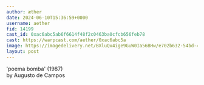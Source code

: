 ```yaml
---
author: æther
date: 2024-06-10T15:36:59+0000
username: aether
fid: 14199
cast_id: 0xac6abc5ab6f6614f48f2c0463ba0cfcb656feb78
cast: https://warpcast.com/aether/0xac6abc5a
image: https://imagedelivery.net/BXluQx4ige9GuW0Ia56BHw/e702b632-54bd-45e8-25a5-e8721a303500/original
layout: post
---
```

'poema bomba' (1987)   
by Augusto de Campos  

<img src='https://imagedelivery.net/BXluQx4ige9GuW0Ia56BHw/e702b632-54bd-45e8-25a5-e8721a303500/original' alt='' referrerpolicy='no-referrer'/>
<img src='https://imagedelivery.net/BXluQx4ige9GuW0Ia56BHw/a041ef68-505f-4c02-67c7-6cae07f91f00/original' alt='' referrerpolicy='no-referrer'/>